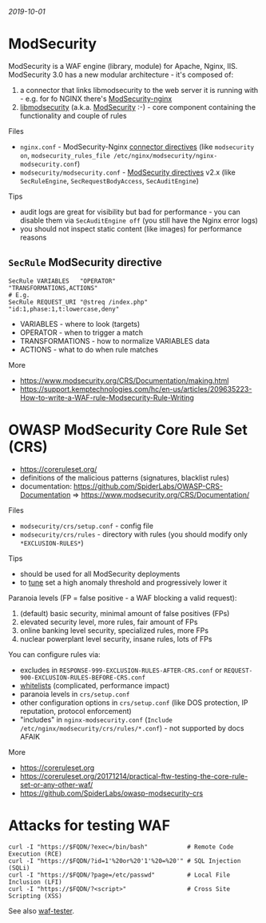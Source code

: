 *2019-10-01*

# ModSecurity

ModSecurity is a WAF engine (library, module) for Apache, Nginx, IIS. ModSecurity 3.0 has a new modular architecture - it's composed of:

1. a connector that links libmodsecurity to the web server it is running with - e.g. for fo NGINX there's [ModSecurity-nginx](https://github.com/SpiderLabs/ModSecurity-nginx)
2. [libmodsecurity](https://github.com/SpiderLabs/ModSecurity) (a.k.a. [ModSecurity](https://www.modsecurity.org) :-) - core component containing the functionality and couple of rules

Files

* `nginx.conf` - ModSecurity-Nginx [connector directives](https://github.com/SpiderLabs/ModSecurity-nginx#usage) (like `modsecurity on`, `modsecurity_rules_file /etc/nginx/modsecurity/nginx-modsecurity.conf`)
* `modsecurity/modsecurity.conf` - [ModSecurity directives](https://github.com/SpiderLabs/ModSecurity/wiki/Reference-Manual-%28v2.x%29#Configuration_Directives) v2.x (like `SecRuleEngine`, `SecRequestBodyAccess`, `SecAuditEngine`)

Tips

* audit logs are great for visibility but bad for performance - you can disable them via `SecAuditEngine off` (you still have the Nginx error logs)
* you should not inspect static content (like images) for performance reasons

## `SecRule` ModSecurity directive

```
SecRule VARIABLES   "OPERATOR"                "TRANSFORMATIONS,ACTIONS"
# E.g.
SecRule REQUEST_URI "@streq /index.php" "id:1,phase:1,t:lowercase,deny"
```

* VARIABLES - where to look (targets)
* OPERATOR - when to trigger a match
* TRANSFORMATIONS - how to normalize VARIABLES data
* ACTIONS - what to do when rule matches

More

* https://www.modsecurity.org/CRS/Documentation/making.html
* https://support.kemptechnologies.com/hc/en-us/articles/209635223-How-to-write-a-WAF-rule-Modsecurity-Rule-Writing

# OWASP ModSecurity Core Rule Set (CRS)

* https://coreruleset.org/
* definitions of the malicious patterns (signatures, blacklist rules)
* documentation: https://github.com/SpiderLabs/OWASP-CRS-Documentation => https://www.modsecurity.org/CRS/Documentation/

Files

* `modsecurity/crs/setup.conf` - config file
* `modsecurity/crs/rules` - directory with rules (you should modify only `*EXCLUSION-RULES*`)

Tips

* should be used for all ModSecurity deployments
* to [tune](https://www.oreilly.com/ideas/how-to-tune-your-waf-installation-to-reduce-false-positives
) set a high anomaly threshold and progressively lower it

Paranoia levels (FP = false positive - a WAF blocking a valid request):

1. (default) basic security, minimal amount of false positives (FPs)
2. elevated security level, more rules, fair amount of FPs
3. online banking level security, specialized rules, more FPs
4. nuclear powerplant level security, insane rules, lots of FPs

You can configure rules via:

* excludes in `RESPONSE-999-EXCLUSION-RULES-AFTER-CRS.conf` or `REQUEST-900-EXCLUSION-RULES-BEFORE-CRS.conf`
* [whitelists](https://www.modsecurity.org/CRS/Documentation/exceptions.html#exceptions-versus-whitelist) (complicated, performance impact)
* paranoia levels in `crs/setup.conf`
* other configuration options in `crs/setup.conf` (like DOS protection, IP reputation, protocol enforcement)
* "includes" in `nginx-modsecurity.conf` (`Include /etc/nginx/modsecurity/crs/rules/*.conf`) - not supported by docs AFAIK

More

* https://coreruleset.org
* https://coreruleset.org/20171214/practical-ftw-testing-the-core-rule-set-or-any-other-waf/
* https://github.com/SpiderLabs/owasp-modsecurity-crs

# Attacks for testing WAF

```
curl -I "https://$FQDN/?exec=/bin/bash"           # Remote Code Execution (RCE)
curl -I "https://$FQDN/?id=1'%20or%20'1'%20=%20'" # SQL Injection (SQLi)
curl -I "https://$FQDN/?page=/etc/passwd"         # Local File Inclusion (LFI)
curl -I "https://$FQDN/?<script>"                 # Cross Site Scripting (XSS)
```

See also [waf-tester](https://github.com/jreisinger/waf-tester).
